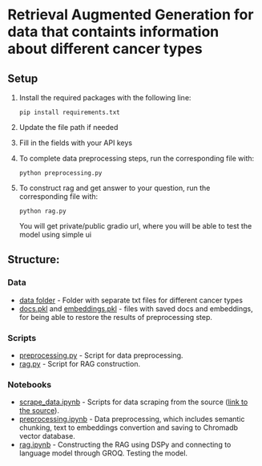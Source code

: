 # Retrieval Augmented Generation for data that containts information about different cancer types

## Setup

1. Install the required packages with the following line: 

    `pip install requirements.txt`

2. Update the file path if needed
3. Fill in the fields with your API keys
4. To complete data preprocessing steps, run the corresponding file with: 

    `python preprocessing.py`

5. To construct rag and get answer to your question, run the corresponding file with: 

    `python rag.py`

    You will get private/public gradio url, where you will be able to test the model using simple ui


## Structure:

### Data
- [data folder](data) - Folder with separate txt files for different cancer types
- [docs.pkl](docs.pkl) and [embeddings.pkl](embeddings.pkl) - files with saved docs and embeddings, for being able to restore the results of preprocessing step.

### Scripts
- [preprocessing.py](preprocessing.py) - Script for data preprocessing.
- [rag.py](rag.py) - Script for RAG construction.

### Notebooks
- [scrape_data.ipynb](scrape_data.ipynb) - Scripts for data scraping from the source ([link to the source](https://www.cancer.org)).
- [preprocessing.ipynb](preprocessing.ipynb) - Data preprocessing, which includes semantic chunking, text to embeddings convertion and saving to Chromadb vector database.
- [rag.ipynb](rag.ipynb) - Constructing the RAG using DSPy and connecting to language model through GROQ. Testing the model.